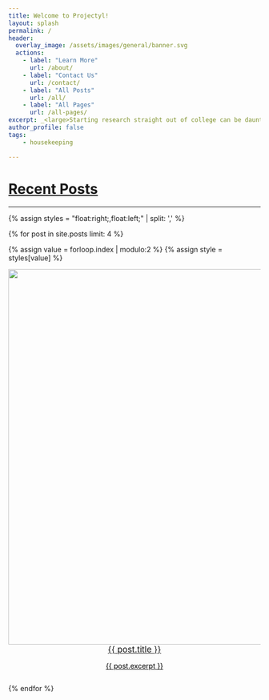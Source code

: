 ```yaml
---
title: Welcome to Projectyl!
layout: splash
permalink: /
header:
  overlay_image: /assets/images/general/banner.svg
  actions:
    - label: "Learn More"
      url: /about/
    - label: "Contact Us"
      url: /contact/
    - label: "All Posts"
      url: /all/
    - label: "All Pages"
      url: /all-pages/
excerpt: _<large>Starting research straight out of college can be daunting - we are here to make it easier.</large>_
author_profile: false
tags:
    - housekeeping

---
```


# [Recent Posts](/all/)
---

{% assign styles = "float:right;,float:left;" | split: ',' %}

{% for post in site.posts limit: 4 %}

{% assign value = forloop.index | modulo:2 %}
{% assign style = styles[value] %}

<div style="{{ style }}">
<a href="{{ post.permalink }}"><img src="{{ post.header.image }}" width="750"/>
<p style="text-align:center;margin:0"><big>{{ post.title }}</big></p>
<p style="text-align:center;color:black;margin-bottom:2em">{{ post.excerpt }}</p></a>
</div>

{% endfor %}
